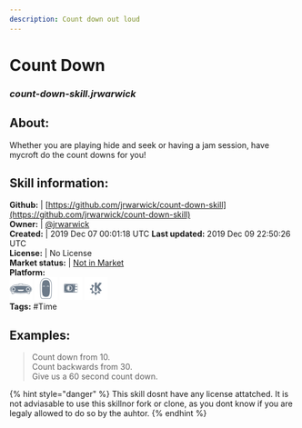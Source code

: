 ```yaml
---
description: Count down out loud
---
```


# Count Down  
### _count-down-skill.jrwarwick_  
## About:  
Whether you are playing hide and seek or having a jam session, have mycroft do the count downs for you!

## Skill information:  
**Github:** | [https://github.com/jrwarwick/count-down-skill](https://github.com/jrwarwick/count-down-skill)  
**Owner:** | [@jrwarwick](https://github.com/jrwarwick)  
**Created:** | 2019 Dec 07 00:01:18 UTC  **Last updated:** 2019 Dec 09 22:50:26 UTC  
**License:** | No License  
**Market status:** | [Not in Market](https://market.mycroft.ai/skill/)  
**Platform:**  
 ![Mark I](../.gitbook/assets/mark-1-icon.png)  ![Mark II](../.gitbook/assets/mark-2-icon.png)  ![Picroft](../.gitbook/assets/picroft-icon.png)  ![plasmoid](../.gitbook/assets/kde.png)   
**Tags:** \#Time   
## Examples:  
> Count down from 10.  
> Count backwards from 30.  
> Give us a 60 second count down.  
  
{% hint style="danger" %}
This skill dosnt have any license attatched. It is not adviasable to use this skillnor fork or clone, as you dont know if you are legaly allowed to do so by the auhtor.
{% endhint %}
